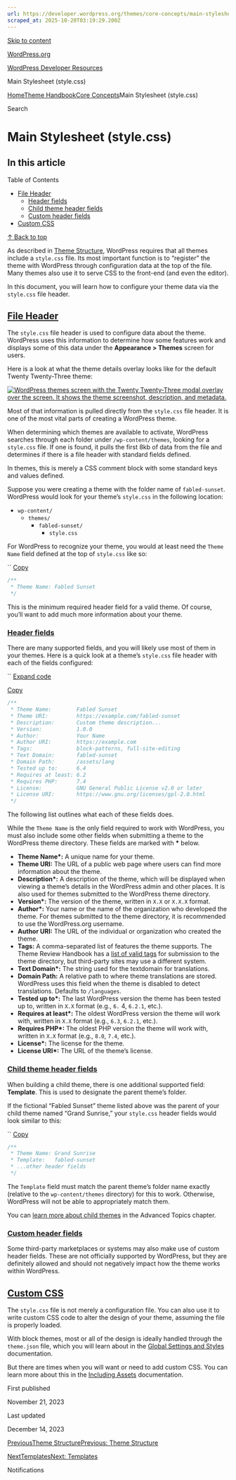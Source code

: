 ```yaml
---
url: https://developer.wordpress.org/themes/core-concepts/main-stylesheet
scraped_at: 2025-10-20T03:19:29.200Z
---
```


[Skip to content](https://developer.wordpress.org/themes/core-concepts/main-stylesheet/#wp--skip-link--target)

[WordPress.org](https://wordpress.org/)

[WordPress Developer Resources](https://developer.wordpress.org/)

Main Stylesheet (style.css)


[Home](https://developer.wordpress.org/)[Theme Handbook](https://developer.wordpress.org/themes/)[Core Concepts](https://developer.wordpress.org/themes/core-concepts/)Main Stylesheet (style.css)

Search

# Main Stylesheet (style.css)

## In this article

Table of Contents

- [File Header](https://developer.wordpress.org/themes/core-concepts/main-stylesheet/#file-header)
  - [Header fields](https://developer.wordpress.org/themes/core-concepts/main-stylesheet/#header-fields)
  - [Child theme header fields](https://developer.wordpress.org/themes/core-concepts/main-stylesheet/#child-theme-header-fields)
  - [Custom header fields](https://developer.wordpress.org/themes/core-concepts/main-stylesheet/#custom-header-fields)
- [Custom CSS](https://developer.wordpress.org/themes/core-concepts/main-stylesheet/#custom-css)

[↑ Back to top](https://developer.wordpress.org/themes/core-concepts/main-stylesheet/#wp--skip-link--target)

As described in [Theme Structure](https://developer.wordpress.org/themes/core-concepts/theme-structure/), WordPress requires that all themes include a `style.css` file. Its most important function is to “register” the theme with WordPress through configuration data at the top of the file. Many themes also use it to serve CSS to the front-end (and even the editor).

In this document, you will learn how to configure your theme data via the `style.css` file header.

## [File Header](https://developer.wordpress.org/themes/core-concepts/main-stylesheet/\#file-header)

The `style.css` file header is used to configure data about the theme. WordPress uses this information to determine how some features work and displays some of this data under the **Appearance > Themes** screen for users.

Here is a look at what the theme details overlay looks like for the default Twenty Twenty-Three theme:

[![WordPress themes screen with the Twenty Twenty-Three modal overlay over the screen. It shows the theme screenshot, description, and metadata.](https://i0.wp.com/developer.wordpress.org/files/2023/11/tt3-theme-details.jpg?resize=2048%2C1002&ssl=1)](https://i0.wp.com/developer.wordpress.org/files/2023/11/tt3-theme-details.jpg?ssl=1)

Most of that information is pulled directly from the `style.css` file header. It is one of the most vital parts of creating a WordPress theme.

When determining which themes are available to activate, WordPress searches through each folder under `/wp-content/themes`, looking for a `style.css` file. If one is found, it pulls the first 8kb of data from the file and determines if there is a file header with standard fields defined.

In themes, this is merely a CSS comment block with some standard keys and values defined.

Suppose you were creating a theme with the folder name of `fabled-sunset`. WordPress would look for your theme’s `style.css` in the following location:

- `wp-content/`
  - `themes/`
    - `fabled-sunset/`
      - `style.css`

For WordPress to recognize your theme, you would at least need the `Theme Name` field defined at the top of `style.css` like so:

``
[Copy](https://developer.wordpress.org/themes/core-concepts/main-stylesheet/#)

```css
/**
 * Theme Name: Fabled Sunset
 */
```

This is the minimum required header field for a valid theme. Of course, you’ll want to add much more information about your theme.

### [Header fields](https://developer.wordpress.org/themes/core-concepts/main-stylesheet/\#header-fields)

There are many supported fields, and you will likely use most of them in your themes. Here is a quick look at a theme’s `style.css` file header with each of the fields configured:

``
[Expand code](https://developer.wordpress.org/themes/core-concepts/main-stylesheet/#)

[Copy](https://developer.wordpress.org/themes/core-concepts/main-stylesheet/#)

```css
/**
 * Theme Name:        Fabled Sunset
 * Theme URI:         https://example.com/fabled-sunset
 * Description:       Custom theme description...
 * Version:           1.0.0
 * Author:            Your Name
 * Author URI:        https://example.com
 * Tags:              block-patterns, full-site-editing
 * Text Domain:       fabled-sunset
 * Domain Path:       /assets/lang
 * Tested up to:      6.4
 * Requires at least: 6.2
 * Requires PHP:      7.4
 * License:           GNU General Public License v2.0 or later
 * License URI:       https://www.gnu.org/licenses/gpl-2.0.html
 */
```

The following list outlines what each of these fields does.

While the `Theme Name` is the only field required to work with WordPress, you must also include some other fields when submitting a theme to the WordPress theme directory. These fields are marked with **\*** below.

- **Theme Name\*:** A unique name for your theme.
- **Theme URI:** The URL of a public web page where users can find more information about the theme.
- **Description\*:** A description of the theme, which will be displayed when viewing a theme’s details in the WordPress admin and other places. It is also used for themes submitted to the WordPress theme directory.
- **Version\*:** The version of the theme, written in `X.X` or `X.X.X` format.
- **Author\*:** Your name or the name of the organization who developed the theme. For themes submitted to the theme directory, it is recommended to use the WordPress.org username.
- **Author URI:** The URL of the individual or organization who created the theme.
- **Tags:** A comma-separated list of features the theme supports. The Theme Review Handbook has a [list of valid tags](https://make.wordpress.org/themes/handbook/review/required/theme-tags/) for submission to the theme directory, but third-party sites may use a different system.
- **Text Domain\*:** The string used for the textdomain for translations.
- **Domain Path:** A relative path to where theme translations are stored. WordPress uses this field when the theme is disabled to detect translations. Defaults to `/languages`.
- **Tested up to\*:** The last WordPress version the theme has been tested up to, written in `X.X` format (e.g., `6.` 4, `6.2.1`, etc.).
- **Requires at least\*:** The oldest WordPress version the theme will work with, written in `X.X` format (e.g., `6.3`, `6.2.1`, etc.).
- **Requires PHP\*:** The oldest PHP version the theme will work with, written in `X.X` format (e.g., `8.0`, `7.4`, etc.).
- **License\*:** The license for the theme.
- **License URI\*:** The URL of the theme’s license.

### [Child theme header fields](https://developer.wordpress.org/themes/core-concepts/main-stylesheet/\#child-theme-header-fields)

When building a child theme, there is one additional supported field: **Template**. This is used to designate the parent theme’s folder.

If the fictional “Fabled Sunset” theme listed above was the parent of your child theme named “Grand Sunrise,” your `style.css` header fields would look similar to this:

``
[Copy](https://developer.wordpress.org/themes/core-concepts/main-stylesheet/#)

```css
/**
 * Theme Name: Grand Sunrise
 * Template:   fabled-sunset
 * ...other header fields
 */
```

The `Template` field must match the parent theme’s folder name exactly (relative to the `wp-content/themes` directory) for this to work. Otherwise, WordPress will not be able to appropriately match them.

You can [learn more about child themes](https://developer.wordpress.org/themes/advanced-topics/child-themes/) in the Advanced Topics chapter.

### [Custom header fields](https://developer.wordpress.org/themes/core-concepts/main-stylesheet/\#custom-header-fields)

Some third-party marketplaces or systems may also make use of custom header fields. These are not officially supported by WordPress, but they are definitely allowed and should not negatively impact how the theme works within WordPress.

## [Custom CSS](https://developer.wordpress.org/themes/core-concepts/main-stylesheet/\#custom-css)

The `style.css` file is not merely a configuration file. You can also use it to write custom CSS code to alter the design of your theme, assuming the file is properly loaded.

With block themes, most or all of the design is ideally handled through the `theme.json` file, which you will learn about in the [Global Settings and Styles](https://developer.wordpress.org/themes/core-concepts/global-settings-and-styles/) documentation.

But there are times when you will want or need to add custom CSS. You can learn more about this in the [Including Assets](https://developer.wordpress.org/themes/core-concepts/including-assets/) documentation.

First published

November 21, 2023

Last updated

December 14, 2023

[PreviousTheme StructurePrevious: Theme Structure](https://developer.wordpress.org/themes/core-concepts/theme-structure/)

[NextTemplatesNext: Templates](https://developer.wordpress.org/themes/core-concepts/templates/)

Notifications